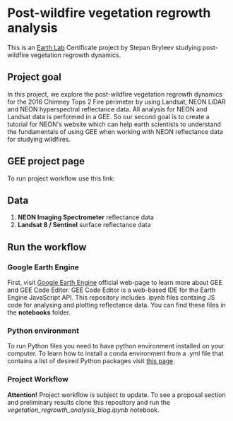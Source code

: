 # Post-wildfire vegetation regrowth analysis
This is an [Earth Lab](https://earthlab.colorado.edu/) Certificate project by Stepan Bryleev studying post-wildfire vegetation regrowth dynamics.

## Project goal 
In this project, we explore the post-wildfire vegetation regrowth dynamics for the 2016 Chimney Tops 2 Fire perimeter by using Landsat, NEON LiDAR and NEON hyperspectral reflectance data. All analysis for NEON and Landsat data is performed in a GEE. So our second goal is to create a tutorial for NEON's website which can help earth scientists to understand the fundamentals of using GEE when working with NEON reflectance data for studying wildfires.

## GEE project page
To run project workflow use this link:


## Data
1. **NEON Imaging Spectrometer** reflectance data
2. **Landsat 8 / Sentinel** surface reflectance data

## Run the workflow
### Google Earth Engine
First, visit [Google Earth Engine](https://earthengine.google.com/) official web-page to learn more about GEE and GEE Code Editor. GEE Code Editor is a web-based IDE for the Earth Engine JavaScript API. This repository includes .ipynb files containg JS code for analysing and plotting reflectance data. You can find these files in the **notebooks** folder.

### Python environment
To run Python files you need to have python environment installed on your computer. To learn how to install a conda environment from a .yml file that contains a list of desired Python packages visit [this page](https://www.earthdatascience.org/workshops/setup-earth-analytics-python/setup-python-conda-earth-analytics-environment/).

### Project Workflow
**Attention!** Project workflow is subject to update. To see a proposal section and preliminary results clone this repository and run the *vegetation_regrowth_analysis_blog.ipynb* notebook.
